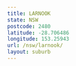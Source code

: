 ```yaml
---
title: LARNOOK
state: NSW
postcode: 2480
latitude: -28.706486
longitude: 153.25943
url: /nsw/larnook/
layout: suburb
---
```

